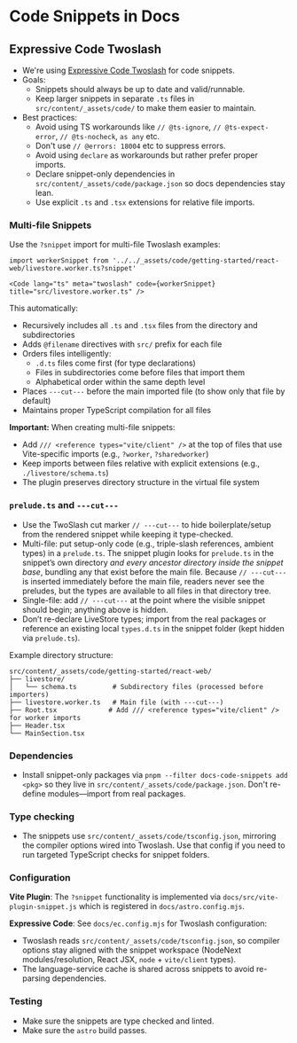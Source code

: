 # Code Snippets in Docs

## Expressive Code Twoslash

- We're using [Expressive Code Twoslash](https://twoslash.matthiesen.dev) for code snippets.
- Goals:
  - Snippets should always be up to date and valid/runnable.
  - Keep larger snippets in separate `.ts` files in `src/content/_assets/code/` to make them easier to maintain.
- Best practices:
  - Avoid using TS workarounds like `// @ts-ignore`, `// @ts-expect-error`, `// @ts-nocheck`, `as any` etc.
  - Don't use `// @errors: 18004` etc to suppress errors.
  - Avoid using `declare` as workarounds but rather prefer proper imports.
  - Declare snippet-only dependencies in `src/content/_assets/code/package.json` so docs dependencies stay lean.
  - Use explicit `.ts` and `.tsx` extensions for relative file imports.

### Multi-file Snippets

Use the `?snippet` import for multi-file Twoslash examples:

```mdx
import workerSnippet from '../../_assets/code/getting-started/react-web/livestore.worker.ts?snippet'

<Code lang="ts" meta="twoslash" code={workerSnippet} title="src/livestore.worker.ts" />
```

This automatically:
- Recursively includes all `.ts` and `.tsx` files from the directory and subdirectories
- Adds `@filename` directives with `src/` prefix for each file
- Orders files intelligently:
  - `.d.ts` files come first (for type declarations)
  - Files in subdirectories come before files that import them
  - Alphabetical order within the same depth level
- Places `---cut---` before the main imported file (to show only that file by default)
- Maintains proper TypeScript compilation for all files

**Important:** When creating multi-file snippets:
- Add `/// <reference types="vite/client" />` at the top of files that use Vite-specific imports (e.g., `?worker`, `?sharedworker`)
- Keep imports between files relative with explicit extensions (e.g., `./livestore/schema.ts`)
- The plugin preserves directory structure in the virtual file system

### `prelude.ts` and `---cut---`

- Use the TwoSlash cut marker `// ---cut---` to hide boilerplate/setup from the rendered snippet while keeping it type-checked.
- Multi-file: put setup-only code (e.g., triple-slash references, ambient types) in a `prelude.ts`. The snippet plugin looks for `prelude.ts` in the snippet’s own directory *and every ancestor directory inside the snippet base*, bundling any that exist before the main file. Because `// ---cut---` is inserted immediately before the main file, readers never see the preludes, but the types are available to all files in that directory tree.
- Single-file: add `// ---cut---` at the point where the visible snippet should begin; anything above is hidden.
- Don’t re-declare LiveStore types; import from the real packages or reference an existing local `types.d.ts` in the snippet folder (kept hidden via `prelude.ts`).

Example directory structure:
```
src/content/_assets/code/getting-started/react-web/
├── livestore/
│   └── schema.ts         # Subdirectory files (processed before importers)
├── livestore.worker.ts   # Main file (with ---cut---)
├── Root.tsx             # Add /// <reference types="vite/client" /> for worker imports
├── Header.tsx
└── MainSection.tsx
```

### Dependencies

- Install snippet-only packages via `pnpm --filter docs-code-snippets add <pkg>` so they live in `src/content/_assets/code/package.json`. Don't re-define modules—import from real packages.

### Type checking

- The snippets use `src/content/_assets/code/tsconfig.json`, mirroring the compiler options wired into Twoslash. Use that config if you need to run targeted TypeScript checks for snippet folders.

### Configuration

**Vite Plugin**: The `?snippet` functionality is implemented via `docs/src/vite-plugin-snippet.js` which is registered in `docs/astro.config.mjs`.

**Expressive Code**: See `docs/ec.config.mjs` for Twoslash configuration:
- Twoslash reads `src/content/_assets/code/tsconfig.json`, so compiler options stay aligned with the snippet workspace (NodeNext modules/resolution, React JSX, `node` + `vite/client` types).
- The language-service cache is shared across snippets to avoid re-parsing dependencies.

### Testing

- Make sure the snippets are type checked and linted.
- Make sure the `astro` build passes.

